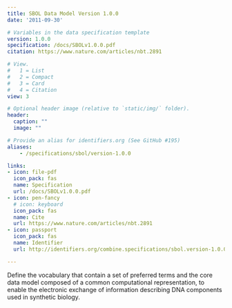 ```yaml
---
title: SBOL Data Model Version 1.0.0
date: '2011-09-30'

# Variables in the data specification template
version: 1.0.0
specification: /docs/SBOLv1.0.0.pdf
citation: https://www.nature.com/articles/nbt.2891

# View.
#   1 = List
#   2 = Compact
#   3 = Card
#   4 = Citation
view: 3

# Optional header image (relative to `static/img/` folder).
header:
  caption: ""
  image: ""

# Provide an alias for identifiers.org (See GitHub #195)
aliases:
    - /specifications/sbol/version-1.0.0

links:
- icon: file-pdf
  icon_pack: fas
  name: Specification
  url: /docs/SBOLv1.0.0.pdf
- icon: pen-fancy
  # icon: keyboard
  icon_pack: fas
  name: Cite
  url: https://www.nature.com/articles/nbt.2891
- icon: passport
  icon_pack: fas
  name: Identifier
  url: http://identifiers.org/combine.specifications/sbol.version-1.0.0

---
```


Define the vocabulary that contain a set of preferred terms and the
core data model composed of a common computational representation, to
enable the electronic exchange of information describing DNA
components used in synthetic biology.
